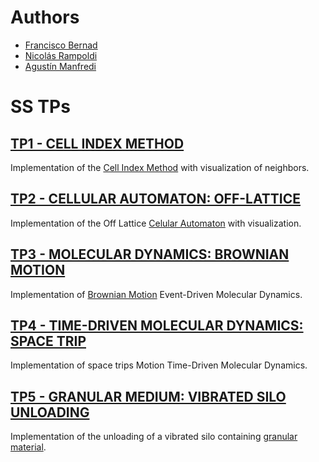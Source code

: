 # Authors
- [Francisco Bernad](https://github.com/FrBernad)
- [Nicolás Rampoldi](https://github.com/NicolasRampoldi)
- [Agustín Manfredi](https://github.com/imanfredi)

# SS TPs

## [TP1 - CELL INDEX METHOD](https://github.com/FrBernad/SS/tree/main/TP1)
Implementation of the [Cell Index Method](http://www.pas.rochester.edu/~wangyt/algorithms/cell/index.html) with visualization of neighbors.

## [TP2 - CELLULAR AUTOMATON: OFF-LATTICE](https://github.com/FrBernad/SS/tree/main/TP2)
Implementation of the Off Lattice [Celular Automaton](https://en.wikipedia.org/wiki/Cellular_automaton) with visualization.

## [TP3 - MOLECULAR DYNAMICS: BROWNIAN MOTION](https://github.com/FrBernad/SS/tree/main/TP3)
Implementation of [Brownian Motion](https://en.wikipedia.org/wiki/Brownian_motion) Event-Driven Molecular Dynamics.

## [TP4 - TIME-DRIVEN MOLECULAR DYNAMICS: SPACE TRIP](https://github.com/FrBernad/SS/tree/main/TP4)
Implementation of space trips Motion Time-Driven Molecular Dynamics.

## [TP5 - GRANULAR MEDIUM: VIBRATED SILO UNLOADING](https://github.com/FrBernad/SS/tree/main/TP5)
Implementation of the unloading of a vibrated silo containing [granular material](https://en.wikipedia.org/wiki/Granular_material).